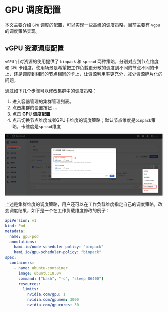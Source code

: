 # GPU 调度配置

本文主要介绍 `GPU` 调度的配置，可以实现一些高级的调度策略，目前主要有 `vgpu` 的调度策略实现。

## vGPU 资源调度配置

`vGPU` 针对资源的使用提供了 `binpack` 和 `spread` 两种策略，分别对应到节点维度和 `GPU` 卡维度，使用场景是希望把工作负载更分散的调度到不同的节点不同的卡上，还是调度到相同的节点相同的卡上，让资源利用率更充分，减少资源碎片化的问题。
   
通过如下几个步骤可以修改集群中的调度策略：

1. 进入容器管理的集群管理列表。
2. 点击集群的设置按钮 **...**
3. 点击 **GPU 调度配置**
4. 点击切换节点维度或者GPU卡维度的调度策略；默认节点维度是`binpack`策略，卡维度是`spread`维度

![vgpu-scheduler](./images/vgpu-sc.png)

上述是集群维度的调度策略，用户还可以在工作负载维度指定自己的调度策略，改变调度结果，如下是一个在工作负载维度修改的例子：
```yaml
apiVersion: v1
kind: Pod
metadata:
  name: gpu-pod
  annotations:
    hami.io/node-scheduler-policy: "binpack"
    hami.io/gpu-scheduler-policy: "binpack"
spec:
  containers:
    - name: ubuntu-container
      image: ubuntu:18.04
      command: ["bash", "-c", "sleep 86400"]
      resources:
        limits:
          nvidia.com/gpu: 1
          nvidia.com/gpumem: 3000
          nvidia.com/gpucores: 30
```